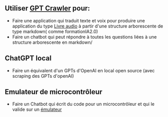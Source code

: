 ## Utiliser [GPT Crawler](https://github.com/BuilderIO/gpt-crawler) pour: 
-  Faire une application qui traduit texte et voix pour produire une application du type [Livre audio](https://learnpythonfast.up.railway.app/) à partir d'une structure arborescente de type markdown( comme formationIA2.0)
-  Faire un chatbot qui peut répondre à toutes les questions liées à une structure arborescente en markdown/ 

## ChatGPT local
-  Faire un équivalent d'un GPTs d'OpenAI en local open source (avec scraping des GPTs d'openAI)
  
## Emulateur de microcontrôleur
- Faire un Chatbot qui écrit du code pour un microcontrôleur et qui le valide sur un [émulateur](https://github.com/lrusso/ArduinoSimulator)
